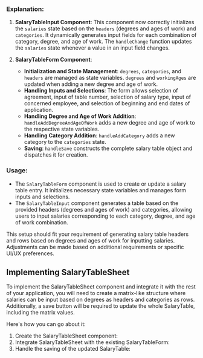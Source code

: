 ### Explanation:

1. **SalaryTableInput Component**: This component now correctly initializes the `salaries` state based on the `headers` (degrees and ages of work) and `categories`. It dynamically generates input fields for each combination of category, degree, and age of work. The `handleChange` function updates the `salaries` state whenever a value in an input field changes.

2. **SalaryTableForm Component**: 
   - **Initialization and State Management**: `degrees`, `categories`, and `headers` are managed as state variables. `degrees` and `workingAges` are updated when adding a new degree and age of work.
   - **Handling Inputs and Selections**: The form allows selection of agreement, input of table number, selection of salary type, input of concerned employee, and selection of beginning and end dates of application.
   - **Handling Degree and Age of Work Addition**: `handleAddDegreeAndAgeOfWork` adds a new degree and age of work to the respective state variables.
   - **Handling Category Addition**: `handleAddCategory` adds a new category to the `categories` state.
   - **Saving**: `handleSave` constructs the complete salary table object and dispatches it for creation.

### Usage:
- The `SalaryTableForm` component is used to create or update a salary table entry. It initializes necessary state variables and manages form inputs and selections.
- The `SalaryTableInput` component generates a table based on the provided headers (degrees and ages of work) and categories, allowing users to input salaries corresponding to each category, degree, and age of work combination.

This setup should fit your requirement of generating salary table headers and rows based on degrees and ages of work for inputting salaries. Adjustments can be made based on additional requirements or specific UI/UX preferences.

## Implementing SalaryTableSheet
To implement the SalaryTableSheet component and integrate it with the rest of your application, you will need to create a matrix-like structure where salaries can be input based on degrees as headers and categories as rows. Additionally, a save button will be required to update the whole SalaryTable, including the matrix values.

Here's how you can go about it:

1. Create the SalaryTableSheet component:
2. Integrate SalaryTableSheet with the existing SalaryTableForm:
3. Handle the saving of the updated SalaryTable:
